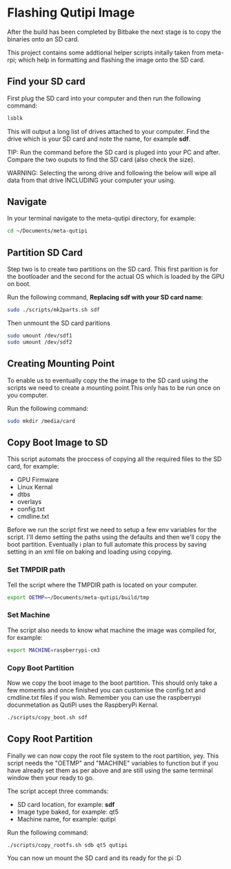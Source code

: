 # Flashing Qutipi Image

After the build has been completed by Bitbake the next stage is to copy the binaries onto an SD card.

This project contains some addtional helper scripts initally taken from meta-rpi; which help in formatting and flashing the image onto the SD card.

## Find your SD card

First plug the SD card into your computer and then run the following command:

```bash
lsblk
```

This will output a long list of drives attached to your computer. Find the drive which is your SD card and note the name, for example **sdf**.

TIP: Run the command before the SD card is pluged into your PC and after. Compare the two ouputs to find the SD card (also check the size).

WARNING: Selecting the wrong drive and following the below will wipe all data from that drive INCLUDING your computer your using. 

## Navigate

In your terminal navigate to the meta-qutipi directory, for example:

```bash
cd ~/Documents/meta-qutipi
```

## Partition SD Card

Step two is to create two partitions on the SD card. This first parition is for the bootloader and the second for the actual OS which is loaded by the GPU on boot. 

Run the following command, **Replacing sdf with your SD card name**:

```bash
sudo ./scripts/mk2parts.sh sdf
```

Then unmount the SD card paritions

```bash
sudo umount /dev/sdf1
sudo umount /dev/sdf2
```

## Creating Mounting Point

To enable us to eventually copy the the image to the SD card using the scripts we need to create a mounting point.This only has to be run once on you computer.

Run the following command:

```bash
sudo mkdir /media/card
```

## Copy Boot Image to SD

This script automats the proccess of copying all the required files to the SD card, for example:

  * GPU Firmware
  * Linux Kernal
  * dtbs
  * overlays
  * config.txt
  * cmdline.txt

Before we run the script first we need to setup a few env variables for the script. I'll demo setting the paths using the defaults and then we'll copy the boot partition. Eventually i plan to full automate this process by saving setting in an xml file on baking and loading using copying.

### Set TMPDIR path

Tell the script where the TMPDIR path is located on your computer.

``` bash
export OETMP=~/Documents/meta-qutipi/build/tmp
```

### Set Machine

The script also needs to know what machine the image was compiled for, for example:

```bash
export MACHINE=raspberrypi-cm3
```

### Copy Boot Partition

Now we copy the boot image to the boot partition. This should only take a few moments and once finished you can customise the config.txt and cmdline.txt files if you wish. Remember you can use the raspberrypi docunmetation as QutiPi uses the RaspberyPi Kernal.

```bash
./scripts/copy_boot.sh sdf
```

## Copy Root Partition

Finally we can now copy the root file system to the root partition, yey. This script needs the "OETMP" and "MACHINE" variables to function but if you have already set them as per above and are still using the same terminal window then your ready to go.

The script accept three commands:

  * SD card location, for example: **sdf**
  * Image type baked, for example: qt5
  * Machine name, for example: qutipi

Run the following command:

```bash
./scripts/copy_rootfs.sh sdb qt5 qutipi
```

You can now un mount the SD card and its ready for the pi :D

